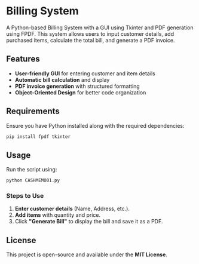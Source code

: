 # **Billing System**  

A Python-based Billing System with a GUI using Tkinter and PDF generation using FPDF. This system allows users to input customer details, add purchased items, calculate the total bill, and generate a PDF invoice.  

## **Features**  

- **User-friendly GUI** for entering customer and item details  
- **Automatic bill calculation** and display  
- **PDF invoice generation** with structured formatting  
- **Object-Oriented Design** for better code organization  

## **Requirements**  

Ensure you have Python installed along with the required dependencies:  

```bash
pip install fpdf tkinter
```

## **Usage**  

Run the script using:  

```bash
python CASHMEMO01.py
```

### **Steps to Use**  

1. **Enter customer details** (Name, Address, etc.).  
2. **Add items** with quantity and price.  
3. Click **"Generate Bill"** to display the bill and save it as a PDF.  

## **License**  

This project is open-source and available under the **MIT License**.  
